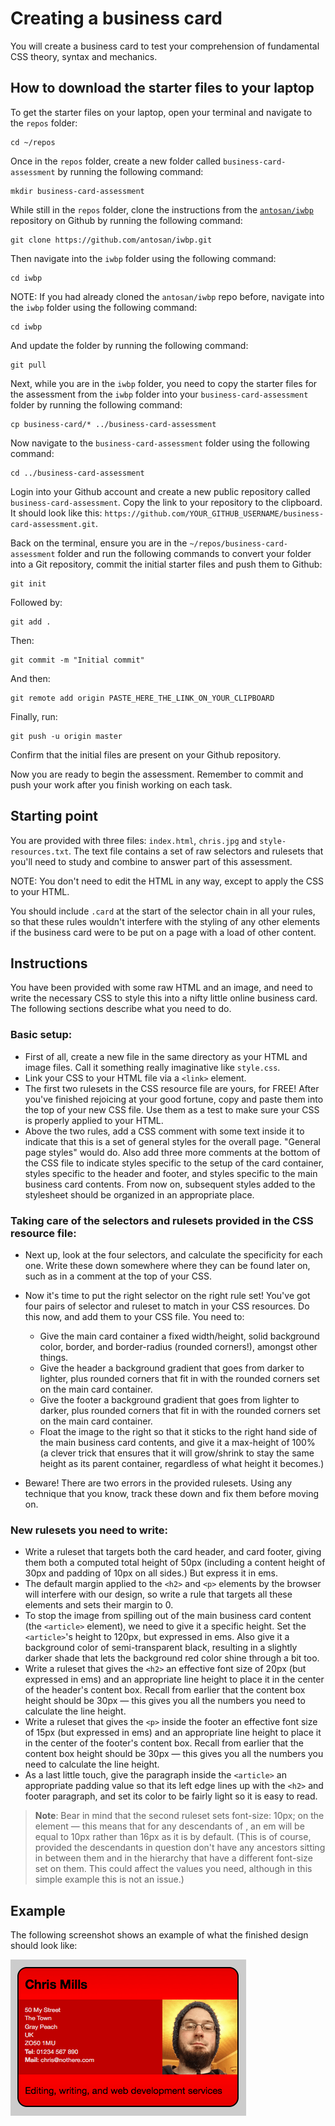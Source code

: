 # Creating a business card

You will create a business card to test your comprehension of fundamental CSS theory, syntax and mechanics.

## How to download the starter files to your laptop

To get the starter files on your laptop, open your terminal and navigate to the `repos` folder:

```
cd ~/repos
```

Once in the `repos` folder, create a new folder called `business-card-assessment` by running the following command:

```
mkdir business-card-assessment
```

While still in the `repos` folder, clone the instructions from the [`antosan/iwbp`](https://github.com/antosan/iwbp) repository on Github by running the following command:

```
git clone https://github.com/antosan/iwbp.git
```

Then navigate into the `iwbp` folder using the following command:

```
cd iwbp
```

NOTE: If you had already cloned the `antosan/iwbp` repo before, navigate into the `iwbp` folder using the following command:

```
cd iwbp
```

And update the folder by running the following command:

```
git pull
```

Next, while you are in the `iwbp` folder, you need to copy the starter files for the assessment from the `iwbp` folder into your `business-card-assessment` folder by running the following command:

```
cp business-card/* ../business-card-assessment
```

Now navigate to the `business-card-assessment` folder using the following command:

```
cd ../business-card-assessment
```

Login into your Github account and create a new public repository called `business-card-assessment`. Copy the link to your repository to the clipboard. It should look like this: `https://github.com/YOUR_GITHUB_USERNAME/business-card-assessment.git`.

Back on the terminal, ensure you are in the `~/repos/business-card-assessment` folder and run the following commands to convert your folder into a Git repository, commit the initial starter files and push them to Github:

```
git init
```

Followed by:

```
git add .
```

Then:

```
git commit -m "Initial commit"
```

And then:

```
git remote add origin PASTE_HERE_THE_LINK_ON_YOUR_CLIPBOARD
```

Finally, run:

```
git push -u origin master
```

Confirm that the initial files are present on your Github repository.

Now you are ready to begin the assessment. Remember to commit and push your work after you finish working on each task.

## Starting point

You are provided with three files: `index.html`, `chris.jpg` and `style-resources.txt`. The text file contains a set of raw selectors and rulesets that you'll need to study and combine to answer part of this assessment.

NOTE: You don't need to edit the HTML in any way, except to apply the CSS to your HTML.

You should include `.card` at the start of the selector chain in all your rules, so that these rules wouldn't interfere with the styling of any other elements if the business card were to be put on a page with a load of other content.

## Instructions

You have been provided with some raw HTML and an image, and need to write the necessary CSS to style this into a nifty little online business card. The following sections describe what you need to do.

### Basic setup:

-   First of all, create a new file in the same directory as your HTML and image files. Call it something really imaginative like `style.css`.
-   Link your CSS to your HTML file via a `<link>` element.
-   The first two rulesets in the CSS resource file are yours, for FREE! After you've finished rejoicing at your good fortune, copy and paste them into the top of your new CSS file. Use them as a test to make sure your CSS is properly applied to your HTML.
-   Above the two rules, add a CSS comment with some text inside it to indicate that this is a set of general styles for the overall page. "General page styles" would do. Also add three more comments at the bottom of the CSS file to indicate styles specific to the setup of the card container, styles specific to the header and footer, and styles specific to the main business card contents. From now on, subsequent styles added to the stylesheet should be organized in an appropriate place.

### Taking care of the selectors and rulesets provided in the CSS resource file:

-   Next up, look at the four selectors, and calculate the specificity for each one. Write these down somewhere where they can be found later on, such as in a comment at the top of your CSS.
-   Now it's time to put the right selector on the right rule set! You've got four pairs of selector and ruleset to match in your CSS resources. Do this now, and add them to your CSS file. You need to:

    -   Give the main card container a fixed width/height, solid background color, border, and border-radius (rounded corners!), amongst other things.
    -   Give the header a background gradient that goes from darker to lighter, plus rounded corners that fit in with the rounded corners set on the main card container.
    -   Give the footer a background gradient that goes from lighter to darker, plus rounded corners that fit in with the rounded corners set on the main card container.
    -   Float the image to the right so that it sticks to the right hand side of the main business card contents, and give it a max-height of 100% (a clever trick that ensures that it will grow/shrink to stay the same height as its parent container, regardless of what height it becomes.)

-   Beware! There are two errors in the provided rulesets. Using any technique that you know, track these down and fix them before moving on.

### New rulesets you need to write:

-   Write a ruleset that targets both the card header, and card footer, giving them both a computed total height of 50px (including a content height of 30px and padding of 10px on all sides.) But express it in ems.
-   The default margin applied to the `<h2>` and `<p>` elements by the browser will interfere with our design, so write a rule that targets all these elements and sets their margin to 0.
-   To stop the image from spilling out of the main business card content (the `<article>` element), we need to give it a specific height. Set the `<article>`'s height to 120px, but expressed in ems. Also give it a background color of semi-transparent black, resulting in a slightly darker shade that lets the background red color shine through a bit too.
-   Write a ruleset that gives the `<h2>` an effective font size of 20px (but expressed in ems) and an appropriate line height to place it in the center of the header's content box. Recall from earlier that the content box height should be 30px — this gives you all the numbers you need to calculate the line height.
-   Write a ruleset that gives the `<p>` inside the footer an effective font size of 15px (but expressed in ems) and an appropriate line height to place it in the center of the footer's content box. Recall from earlier that the content box height should be 30px — this gives you all the numbers you need to calculate the line height.
-   As a last little touch, give the paragraph inside the `<article>` an appropriate padding value so that its left edge lines up with the `<h2>` and footer paragraph, and set its color to be fairly light so it is easy to read.

> **Note**: Bear in mind that the second ruleset sets font-size: 10px; on the <html> element — this means that for any descendants of <html>, an em will be equal to 10px rather than 16px as it is by default. (This is of course, provided the descendants in question don't have any ancestors sitting in between them and <html> in the hierarchy that have a different font-size set on them. This could affect the values you need, although in this simple example this is not an issue.)
    
## Example

The following screenshot shows an example of what the finished design should look like:

![Business Card](business-card.png)
